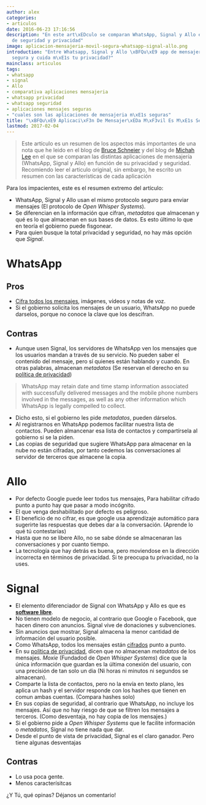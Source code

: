 ```yaml
---
author: alex
categories:
- articulos
date: 2016-06-23 17:16:56
description: "En este art\xEDculo se comparan WhatsApp, Signal y Allo en t\xE9rminos
  de seguridad y privacidad"
image: aplicacion-mensajeria-movil-segura-whatsapp-signal-allo.png
introduction: "Entre Whatsapp, Signal y Allo \xBFQu\xE9 app de mensajer\xEDa es m\xE1s
  segura y cuida m\xE1s tu privacidad?"
mainclass: articulos
tags:
- whatsapp
- signal
- Allo
- comparativa aplicaciones mensajeria
- whatsapp privacidad
- whatsapp seguridad
- aplicaciones mensajes seguras
- "cuales son las aplicaciones de mensajeria m\xE1s seguras"
title: "\xBFQu\xE9 Aplicaci\xF3n De Mensajer\xEDa M\xF3vil Es M\xE1s Segura?"
lastmod: 2017-02-04
---
```


> Este artículo es un resumen de los aspectos más importantes de una nota que he leido en el blog de [Bruce Schneier](https://www.schneier.com/blog/archives/2016/06/comparing_messa.html "Comparing Messaging Apps") y del blog de [Michah Lee](https://theintercept.com/2016/06/22/battle-of-the-secure-messaging-apps-how-signal-beats-whatsapp/ "Battle of the Secure Messaging Apps: How Signal Beats WhatsApp") en el que se comparan las distintas aplicaciones de mensajería (WhatsApp, Signal y Allo) en función de su privacidad y seguridad. Recomiendo leer el articulo original, sin embargo, he escrito un resumen con las características de cada aplicación


Para los impacientes, este es el resumen extremo del artículo:

- WhatsApp, Signal y Allo usan el mismo protocolo seguro para enviar mensajes (El protocolo de _Open Whisper Systems_).
- Se diferencian en la información que cifran, _metadatos_ que almacenan y qué es lo que almacenan en sus bases de datos. Es esto último lo que en teoría el gobierno puede fisgonear.
- Para quien busque la total privacidad y seguridad, no hay más opción que _Signal_.

<!--more--><!--ad-->

# WhatsApp

## Pros

- [Cifra todos los mensajes](/whatsapp-mensajes-cifrados-extremo-a-extremo/ "WhatsApp: Entendiendo Su Cifrado Extremo a Extremo"), imágenes, vídeos y notas de voz.
- Si el gobierno solicita los mensajes de un usuario, WhatsApp no puede darselos, porque no conoce la clave que los descifran.

## Contras

- Aunque usen Signal, los servidores de WhatsApp ven los mensajes que los usuarios mandan a través de su servicio. No pueden saber el contenido del mensaje, pero sí quienes están hablando y cuando. En otras palabras, almacenan _metadatos_ (Se reservan el derecho en su [política de privacidad](https://www.WhatsApp.com/legal/#Privacy))

> WhatsApp may retain date and time stamp information associated with successfully delivered messages and the mobile phone numbers involved in the messages, as well as any other information which WhatsApp is legally compelled to collect.

- Dicho esto, si el gobierno les pide _metadatos_, pueden dárselos.
- Al registrarnos en WhatsApp podemos facilitar nuestra lista de contactos. Pueden almancenar esa lista de contactos y compartírsela al gobierno si se la piden.
- Las copias de seguridad que sugiere WhatsApp para almacenar en la nube no están cifradas, por tanto cedemos las conversaciones al servidor de terceros que almacene la copia.

# Allo

- Por defecto Google puede leer todos tus mensajes, Para habilitar cifrado punto a punto hay que pasar a modo incógnito.
- El que venga deshabilitado por defecto es peligroso.
- El beneficio de no cifrar, es que google usa aprendizaje automático para sugerirte las respuestas que debes dar a la conversación. (Aprende lo qué tú contestarías)
- Hasta que no se libere Allo, no se sabe dónde se almacenaran las conversaciones y por cuanto tiempo.
- La tecnología que hay detrás es buena, pero moviendose en la dirección incorrecta en términos de privacidad. Si te preocupa tu privacidad, no la uses.

# Signal

- El elemento diferenciador de Signal con WhatsApp y Allo es que es __[software libre](https://github.com/WhisperSystems "Repositorio en GitHub")__.
- No tienen modelo de negocio, al contrario que Google o Facebook, que hacen dinero con anuncios. Signal vive de donaciones y subvenciones.
- Sin anuncios que mostrar, Signal almacena la menor cantidad de información del usuario posible.
- Como WhatsApp, todos los mensajes están [cifrados](/como-cifrar-correos-con-gpg-con-mailvelope/ "Cómo cifrar correos electrónicos con GPG usando Mailvelope") punto a punto.
- En su [política de privacidad](https://whispersystems.org/signal/privacy/), dicen que no almacenan _metadatos_ de los mensajes. _Moxie_ (Fundadod de _Open Whisper Systems_) dice que la única información que guardan es la última conexión del usuario, con una precisión de tan solo un dia (Ni horas ni minutos ni segundos se almacenan).
- Comparte la lista de contactos, pero no la envía en texto plano, les aplica un hash y el servidor responde con los hashes que tienen en comun ambas cuentas. (Compara hashes solo)
- En sus copias de seguridad, al contrario que WhatsApp, no incluye los mensajes. Así que no hay riesgo de que se filtren los mensajes a terceros. (Como desventaja, no hay copia de los mensajes.)
- Si el gobierno pide a _Open Whisper Systems_ que le facilite información o _metadatos_, Signal no tiene nada que dar.
- Desde el punto de vista de privacidad, Signal es el claro ganador. Pero tiene algunas desventajas

## Contras

- Lo usa poca gente.
- Menos caracterísitcas


¿Y Tú, qué opinas? Déjanos un comentario!

